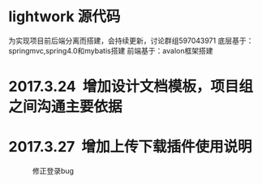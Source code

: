 # lightwork 源代码
为实现项目前后端分离而搭建，会持续更新，讨论群组597043971
底层基于：springmvc,spring4.0和mybatis搭建
前端基于：avalon框架搭建



# 2017.3.24  增加设计文档模板，项目组之间沟通主要依据
# 2017.3.27  增加上传下载插件使用说明
             修正登录bug

